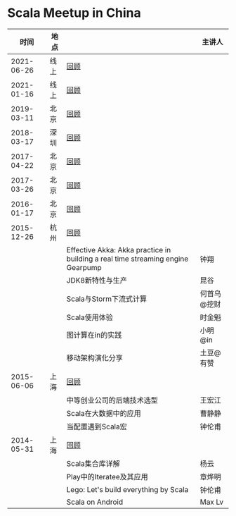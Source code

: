 # Scala Meetup in China

|   时间      | 地点 |                                       | 主讲人 |
|------------|------|---------------------------------------|--------|
| 2021-06-26 | 线上 | [回顾](2021-06-26)                     |       |
| 2021-01-16 | 线上 | [回顾](2021-01-16)                     |       |
| 2019-03-11 | 北京 | [回顾](2019-03-11)                     |       |
| 2018-03-17 | 深圳 | [回顾](2018-03-17)                     |       |
| 2017-04-22 | 北京 | [回顾](2017-04-22)                     |       |
| 2017-03-26 | 北京 | [回顾](2017-03-26)                     |       |
| 2016-01-17 | 北京 | [回顾](2016-01-17)                     |       |
| 2015-12-26 | 杭州 | [回顾](2015-12-26)                     |       |
| | | Effective Akka: Akka practice in building a real time streaming engine Gearpump | 钟翔 |
|            |      | JDK8新特性与生产                        | 昆谷  |
|            |      | Scala与Storm下流式计算                  | 何首乌@挖财 |
|            |      | Scala使用体验                          | 时金魁    |
|            |      | 图计算在in的实践                        | 小明@in  |
|            |      | 移动架构演化分享                        | 土豆@有赞 |
| 2015-06-06 | 上海 | [回顾](2015-06-06)                     |       |
|            |      | 中等创业公司的后端技术选型               | 王宏江 |
|            |      | Scala在大数据中的应用                   | 曹静静 |
|            |      | 当配置遇到Scala宏                      | 钟伦甫 |
| 2014-05-31 | 上海 | [回顾](2014-05-31)                     |       |
|            |      | Scala集合库详解                        | 杨云   |
|            |      | Play中的Iteratee及其应用               | 章烨明 |
|            |      | Lego: Let's build everything by Scala | 钟伦甫 |
|            |      | Scala on Android                      | Max Lv |
